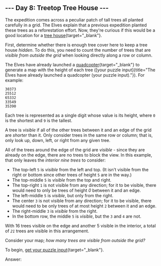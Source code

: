 
## \-\-- Day 8: Treetop Tree House \-\--

The expedition comes across a peculiar patch of tall trees all planted
carefully in a grid. The Elves explain that a previous expedition
planted these trees as a reforestation effort. Now, they\'re curious if
this would be a good location for a [tree
house](https://en.wikipedia.org/wiki/Tree_house){target="_blank"}.

First, determine whether there is enough tree cover here to keep a tree
house *hidden*. To do this, you need to count the number of trees that
are *visible from outside the grid* when looking directly along a row or
column.

The Elves have already launched a
[quadcopter](https://en.wikipedia.org/wiki/Quadcopter){target="_blank"}
to generate a map with the height of each tree ([your puzzle
input]{title="The Elves have already launched a quadcopter (your puzzle input)."}).
For example:

    30373
    25512
    65332
    33549
    35390

Each tree is represented as a single digit whose value is its height,
where `0` is the shortest and `9` is the tallest.

A tree is *visible* if all of the other trees between it and an edge of
the grid are *shorter* than it. Only consider trees in the same row or
column; that is, only look up, down, left, or right from any given tree.

All of the trees around the edge of the grid are *visible* - since they
are already on the edge, there are no trees to block the view. In this
example, that only leaves the *interior nine trees* to consider:

-   The top-left `5` is *visible* from the left and top. (It isn\'t
    visible from the right or bottom since other trees of height `5` are
    in the way.)
-   The top-middle `5` is *visible* from the top and right.
-   The top-right `1` is not visible from any direction; for it to be
    visible, there would need to only be trees of height *0* between it
    and an edge.
-   The left-middle `5` is *visible*, but only from the right.
-   The center `3` is not visible from any direction; for it to be
    visible, there would need to be only trees of at most height `2`
    between it and an edge.
-   The right-middle `3` is *visible* from the right.
-   In the bottom row, the middle `5` is *visible*, but the `3` and `4`
    are not.

With 16 trees visible on the edge and another 5 visible in the interior,
a total of *`21`* trees are visible in this arrangement.

Consider your map; *how many trees are visible from outside the grid?*

To begin, [get your puzzle
input](https://adventofcode.com/2022/day/8/input){target="_blank"}.

Answer:
